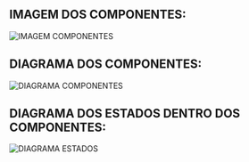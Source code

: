 ## IMAGEM DOS COMPONENTES:
![IMAGEM COMPONENTES](https://user-images.githubusercontent.com/102439115/179079530-61df7a6e-3c8d-4c48-9229-015cf98d1b33.jpg)

## DIAGRAMA DOS COMPONENTES:
![DIAGRAMA COMPONENTES](https://user-images.githubusercontent.com/102439115/179079604-7df68079-6917-48e7-9076-2a1338d77205.jpg)

## DIAGRAMA DOS ESTADOS DENTRO DOS COMPONENTES:
![DIAGRAMA ESTADOS](https://user-images.githubusercontent.com/102439115/179079661-1c1a3e2e-7542-4742-90e3-64f3ae19a019.jpg)
